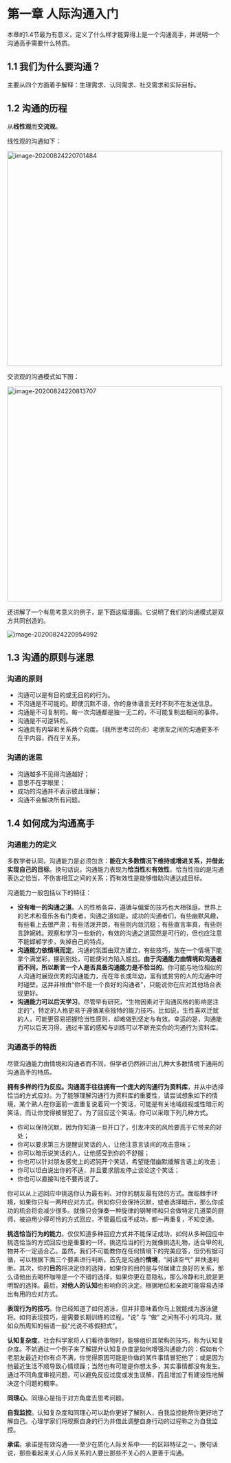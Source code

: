 # 第一章 人际沟通入门

本章的1.4节最为有意义，定义了什么样才能算得上是一个沟通高手，并说明一个沟通高手需要什么特质。



## 1.1 我们为什么要沟通？ 

主要从四个方面着手解释：生理需求、认同需求、社交需求和实际目标。



## 1.2 沟通的历程

从**线性观**而**交流观**。

线性观的沟通如下：

<img src="C:\Users\13631\AppData\Roaming\Typora\typora-user-images\image-20200824220701484.png" alt="image-20200824220701484" width='500px' />

交流观的沟通模式如下图：

<img src="C:\Users\13631\AppData\Roaming\Typora\typora-user-images\image-20200824220813707.png" alt="image-20200824220813707" width="500px" />

还讲解了一个有思考意义的例子，是下面这幅漫画。它说明了我们的沟通模式是双方共同创造的。

![image-20200824220954992](C:\Users\13631\AppData\Roaming\Typora\typora-user-images\image-20200824220954992.png)



## 1.3 沟通的原则与迷思

### 沟通的原则

- 沟通可以是有目的或无目的的行为。
- 不沟通是不可能的。即使沉默不语，你的身体语言无时不刻不在发送信息。
- 沟通是不可复制的。每一次沟通都是独一无二的，不可能复制出相同的事件。
- 沟通是不可逆转的。
- 沟通具有内容和关系两个向度。（我所思考过的点）老朋友之间的沟通更多不在乎内容，而在乎关系。

### 沟通的迷思

- 沟通越多不见得沟通越好；
- 意思不在字眼里；
- 成功的沟通并不表示彼此理解；
- 沟通不会解决所有问题。



## 1.4 如何成为沟通高手



### 沟通能力的定义

多数学者认同，沟通能力是必须包含：**能在大多数情况下维持或增进关系，并借此实现自己的目标**。换句话说，沟通能力表现为**恰当性**和**有效性**，恰当性指的是沟通表达之恰当，不伤害相互之间的关系；而有效性是能够借助沟通达成目标。

沟通能力一般包括以下的特征：

- **没有唯一的沟通之道**。人的性格各异，遵循与偏爱的技巧也大相径庭。世界上的艺术和音乐各有门类者，沟通之道如是。成功的沟通者们，有些幽默风趣，有些看上去很严肃；有些活泼开朗，有些则内敛沉稳；有些直言率真，有些则言辞婉转。观察和学习一些新的，有效的沟通之道固然是可行的，但也应注意不能邯郸学步，失掉自己的特点。
- **沟通能力依情境而定**。沟通的氛围由双方建立，有些技巧，放在一个情境下能拿个满堂彩，挪到别处，可能使对方陷入尴尬。**由于沟通能力由情境和沟通者而不同，所以断言一个人是否具备沟通能力是不恰当的**。你可能与地位相似的人沟通时展现优秀的沟通能力，而在年长或年幼，富有或贫穷的人的沟通中时时碰壁。这并非根由“你不是一个良好的沟通者”，只能说你在应对其他场合表现更好。
- **沟通能力可以后天学习**。尽管早有研究，“生物因素对于沟通风格的影响是注定的”，特定的人格更易于遵循某些独特的能力技巧。比如说，生性喜欢迁就的人，可能更容易把握恰当性原则，却难做到坚定与有效。幸运的是，沟通能力可以后天习得，通过丰富的感知与训练可以不断充实你的沟通行为资料库。



### 沟通高手的特质

尽管沟通能力由情境和沟通者而不同，但学者仍然辨识出几种大多数情境下通用的沟通高手的特质。

**拥有多样的行为反应。**沟通高手往往拥有一个庞大的**沟通行为资料库**，并从中选择恰当的方式应对。为了能够理解沟通行为资料库的重要性，请尝试想象如下的情境，某个熟人在你面前一直重复说着同一个笑话，可能是有关地域歧视或性暗示的笑话，而让你觉得被冒犯了。为了回应这个笑话，你可以采取下列几种方式。

- 你可以保持沉默，因为你知道一旦开口了，引发冲突的风险要高于它带来的好处；
- 你可以要求第三方提醒说笑话的人，让他注意言谈间的攻击意味；
- 你可以暗示说笑话的人，让他感受到你的不舒服；
- 你也可以针对朋友感觉上的迟钝开个笑话，希望能借幽默缓解言语上的攻击；
- 你可以坦白说出你的不适，并且要求朋友停止谈论这个笑话；
- 你也可以直接叫他不要再说了。

你可以从上述回应中挑选你认为最有利、对你的朋友最有效的方式。面临棘手环境，如果你只有一两种应对方式，例如你只会保持沉默，或者选择暗示，那么你成功的机会将会减少很多。就像只会弹奏一种旋律的钢琴师和只会做特定几道菜的厨师，被迫用少得可怜的方式回应，不管最后成不成功，都一再重复，不知变通。

**挑选恰当行为的能力**。仅仅知道多种回应方式并不能保证成功，如何从多种回应中挑选恰当的方式回应也是重要的一环。挑选恰当的行为就像挑选礼物，适合甲的礼物并不一定适合乙。虽然，我们不可能教你在任何情境下的完美应答，但仍有据可循，可以根据下面三个要素进行判断。首先是沟通的**情境**，“阅读空气” 并快速判断。其次，你的**目的**将决定你的选择，如果你的目的是与邻居建立良好的关系，那么请他出去喝杯咖啡是一个不错的选择，如果你更在意隐私，那么冷静和礼貌是更明智的选择。最后，**对他人的认知**也影响你的决定。根据地位和亲疏可能容易选择出有用的应对方式。

**表现行为的技巧**。你已经知道了如何游泳，但并非意味着你马上就能成为游泳健将。如何表现技巧，是需要长期训练的过程。“说” 与 “做” 之间有不小的鸿沟，就如众所周知的俗语一般“光说不练假把式”。

**认知复杂度**。社会科学家将人们看待事物时，能够组织其架构的技巧，称为认知复杂度。不妨通过一个例子来了解提升认知复杂度是如何增强沟通能力的：假如有个老朋友最近对你有点不满，你觉得原因可能是你做的某件事情冒犯他了；或是因为他最近生活不顺导致心情烦躁；当然也有可能是你想太多，其实事情都没有发生。通过不同角度审视问题，可以避免反应过度或发生误解，而且增加了有建设性地解决这个问题的概率。

**同理心**。同理心是指于对方角度去思考问题。

**自我监控**。认知复杂度和同理心可以助你更好了解别人，自我监控能帮你更好地了解自己。心理学家们将观察自身的行为并借此调整自身行动的过程称之为自我监控。

**承诺**。承诺是有效沟通——至少在质化人际关系中——的区辩特征之一。换句话说，那些看起来关心人际关系的人要比那些不关心的人更善于沟通。

